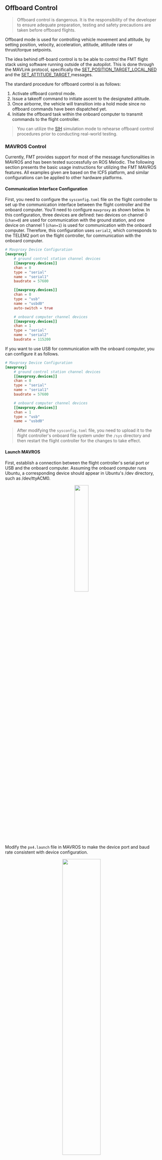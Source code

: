 ## Offboard Control

> Offboard control is dangerous. It is the responsibility of the developer to ensure adequate preparation, testing and safety precautions are taken before offboard flights.

Offboard mode is used for controlling vehicle movement and attitude, by setting position, velocity, acceleration, attitude, attitude rates or thrust/torque setpoints.

The idea behind off-board control is to be able to control the FMT flight stack using software running outside of the autopilot. This is done through the MAVLink protocol, specifically the [SET_POSITION_TARGET_LOCAL_NED](https://mavlink.io/en/messages/common.html#SET_POSITION_TARGET_LOCAL_NED) and the [SET_ATTITUDE_TARGET ](https://mavlink.io/en/messages/common.html#SET_ATTITUDE_TARGET) messages.

The standard procedure for offboard control is as follows:

1. Activate offboard control mode.
2. Issue a takeoff command to initiate ascent to the designated altitude.
3. Once airborne, the vehicle will transition into a hold mode since no offboard commands have been dispatched yet.
4. Initiate the offboard task within the onboard computer to transmit commands to the flight controller.

> You can utilize the [SIH](simulation/SIH.md) simulation mode to rehearse offboard control procedures prior to conducting real-world testing.

### MAVROS Control

Currently, FMT provides support for most of the message functionalities in MAVROS and has been tested successfully on ROS Melodic. The following section presents the basic usage instructions for utilizing the FMT MAVROS features. All examples given are based on the ICF5 platform, and similar configurations can be applied to other hardware platforms.

#### Communication Interface Configuration

First, you need to configure the `sysconfig.toml` file on the flight controller to set up the communication interface between the flight controller and the onboard computer. You'll need to configure `mavproxy` as shown below. In this configuration, three devices are defined: two devices on channel 0 (`chan=0`) are used for communication with the ground station, and one device on channel 1 (`chan=1`) is used for communication with the onboard computer. Therefore, this configuration uses `serial2`, which corresponds to the TELEM2 port on the flight controller, for communication with the onboard computer.

```toml
# Mavproxy Device Configuration
[mavproxy]
    # ground control station channel devices
    [[mavproxy.devices]]
    chan = 0
    type = "serial"
    name = "serial1"
    baudrate = 57600

    [[mavproxy.devices]]
    chan = 0
    type = "usb"
    name = "usbd0"
    auto-switch = true

    # onboard computer channel devices
    [[mavproxy.devices]]
    chan = 1
    type = "serial"
    name = "serial2"
    baudrate = 115200
```

If you want to use USB for communication with the onboard computer, you can configure it as follows.

```toml
# Mavproxy Device Configuration
[mavproxy]
    # ground control station channel devices
    [[mavproxy.devices]]
    chan = 0
    type = "serial"
    name = "serial1"
    baudrate = 57600

	# onboard computer channel devices
    [[mavproxy.devices]]
    chan = 1
    type = "usb"
    name = "usbd0"
```

> After modifying the `sysconfig.toml` file, you need to upload it to the flight controller's onboard file system under the `/sys` directory and then restart the flight controller for the changes to take effect.

#### Launch MAVROS

First, establish a connection between the flight controller's serial port or USB and the onboard computer. Assuming the onboard computer runs Ubuntu, a corresponding device should appear in Ubuntu's /dev directory, such as /dev/ttyACM0.

 <p align="center">
 	<img src="./figures/ttyacm0.png" width="30%">
 </p>

Modify the `px4.launch` file in MAVROS to make the device port and baud rate consistent with device configuration.

 <p align="center">
 	<img src="./figures/px4_launch.png" width="50%">
 </p>

Then, use the following command to run MAVROS:

```
roslaunch mavros px4.launch
```

A successful start of MAVROS should result in seeing the message `Got HEARTBEAT`.

 <p align="center">
 	<img src="./figures/mavros.png" width="50%">
 </p>
 #### Control Vehicle From Onboard Computer

Currently, FMT has already supported the following MAVLink messages for onboard computers. If you require support for other messages, please inform us for evaluation, or you can modify the code in `mavobc.c` to add handling for the corresponding MAVLink messages.

- Mode setting
- Arming/Disarming
- Takeoff/Landing/Return-to-Home/Hold/Pause/Continue commands support
- MAVLINK_MSG_ID_SET_ATTITUDE_TARGET (Supporting coordinate: FRAME_BODY_FRD)
- MAVLINK_MSG_ID_SET_POSITION_TARGET_LOCAL_NED (Supporting coordinates: MAV_FRAME_LOCAL_NED, MAV_FRAME_LOCAL_FRD, MAV_FRAME_BODY_FRD)
- MAVLINK_MSG_ID_SET_POSITION_TARGET_GLOBAL_INT (Supporting coordinate: MAV_FRAME_GLOBAL_INT)

Here are some test ROS commands. You can also use C++ or Python to call ROS interfaces, and the results will be the same.

```
# Set Flight Mode

# Position Mode
rosservice call /mavros/set_mode "base_mode: 0
custom_mode: 'POSCTL'"

# Mission Mode
rosservice call /mavros/set_mode "base_mode: 0
custom_mode: 'AUTO.MISSION'"

# Offboard Mode
rosservice call /mavros/set_mode "base_mode: 0
custom_mode: 'OFFBOARD'"
```

> Please note that setting the mode through the onboard computer is only possible when the remote controller is in the OFF state. This is because the remote controller's mode takes precedence over the ground station and onboard computer.

```
# Send Command

# Disarm/Arm
rosservice call /mavros/cmd/arming "value: true"
rosservice call /mavros/cmd/arming "value: false"

# Takeoff
rosservice call /mavros/set_mode "base_mode: 0
custom_mode: 'AUTO.TAKEOFF'"

# Land
rosservice call /mavros/set_mode "base_mode: 0
custom_mode: 'AUTO.LAND'"

# Return
rosservice call /mavros/set_mode "base_mode: 0
custom_mode: 'AUTO.RTL'"

# Hold
rosservice call /mavros/set_mode "base_mode: 0
custom_mode: 'AUTO.LOITER'"
```

Sending target position commands is effective only when the vehicle is in **Offboard** mode. If the Offboard mode is entered, but no control signal commands are sent to the flight controller (i.e., the publication frequency of `auto_cmd` messages is 0), the vehicle will enter Hold mode, hovering in place.

```
rostopic pub /mavros/setpoint_raw/local mavros_msgs/PositionTarget "header:
  seq: 0
  stamp:
    secs: 0
    nsecs: 0
  frame_id: ''
coordinate_frame: 1
type_mask: 2560
position:
  x: 100.0
  y: 50.0
  z: 10.0
velocity:
  x: 0.0
  y: 0.0
  z: 0.0
acceleration_or_force:
  x: 0.0
  y: 0.0
  z: 0.0
yaw: 0
yaw_rate: 0.0" -r 10
```

> Please note that the coordinate system used in ROS (ENU) is different from the one used in the flight controller (NED). Mavros will perform coordinate transformations to account for this difference.

After sending this message, the flight controller will receive the `auto_cmd` message. You can then input `mcn echo auto_cmd` on the flight controller console to print the output.

```
msh />mcn list
Topic               #SUB   Freq(Hz)   Echo   Suspend
------------------ ------ ---------- ------ ---------
sensor_imu0_0         0       0.0     true    false
sensor_imu0           1       0.0     true    false
sensor_mag0_0         0       0.0     true    false
sensor_mag0           1       0.0     true    false
sensor_baro           1       0.0     true    false
sensor_gps            1       0.0     true    false
sensor_airspeed       1       0.0     true    false
mav_ext_state         0       0.0     false   false
ins_output            3      500.0    true    false
fms_output            4      250.0    true    false
control_output        2      500.0    true    false
pilot_cmd             3       0.0     true    false
rc_channels           0       0.0     true    false
rc_trim_channels      1       0.0     true    false
gcs_cmd               2       1.0     true    false
auto_cmd              1       7.6     true    false
mission_data          2       0.0     true    false
bat_status            0       2.0     true    false
msh />mcn echo auto_cmd
timestamp:1973057 frame:0
psi: 1.57
x: 50.00
y: 100.00
z: -10.00
u: 0.00
v: 0.00
w: -0.00
ax: 0.00
ay: 0.00
az: -0.00
------------------------------------------
timestamp:1973551 frame:0
psi: 1.57
x: 50.00
y: 100.00
z: -10.00
u: 0.00
v: 0.00
w: -0.00
ax: 0.00
ay: 0.00
az: -0.00
------------------------------------------
```

Similarly, you can use the following commands to send target attitude command.

```
rostopic pub /mavros/setpoint_raw/attitude mavros_msgs/AttitudeTarget "header:
  seq: 0
  stamp: {secs: 0, nsecs: 0}
  frame_id: ''
type_mask: 7
orientation:
  x: 0.047
  y: 0.113
  z: 0.373
  w: 0.920
body_rate:
  x: 0.0
  y: 0.0
  z: 0.0
thrust: 0.6
" -r 10
```

To print the received messages on the flight controller, input `mcn echo auto_cmd` on the flight controller's console.

```
msh />mcn echo auto_cmd
timestamp:2051378 frame:2
phi: 0.17
theta: -0.17
psi: 0.79
throttle: 1600
------------------------------------------
timestamp:2051877 frame:2
phi: 0.17
theta: -0.17
psi: 0.79
throttle: 1600
```

#### Configure Messages Sent to Onboard Computer

By default, FMT will only send the Heartbeat message (1Hz) to the onboard computer. Upon receiving the Heartbeat message from the flight controller, the onboard computer needs to send the MAVLINK_MSG_ID_REQUEST_DATA_STREAM message to the flight controller to configure the messages it wants to receive.

FMT supports the following onboard computer messages. If you require support for other messages, please inform us for evaluation, or you can modify the code in `mavobc.c` to add the corresponding MAVLink messages sending functionality.

 <p align="center">
 	<img src="./figures/mavobc.png" width="50%">
 </p>

You can use the following ros example code to configure the messages and their transmission rate sent by the flight controller.

```c++
#include <ros/ros.h>
#include <mavros_msgs/StreamRate.h>

int main(int argc, char **argv) {
    ros::init(argc, argv, "set_stream_rate_example");
    ros::NodeHandle nh;

    // Create a client for the /mavros/set_stream_rate service.
    ros::ServiceClient stream_rate_client = nh.serviceClient<mavros_msgs::StreamRate>("/mavros/set_stream_rate");

    // The message ID and frequency that are needed to be sent.
    int message_id = 105; // MAVLINK_MSG_ID_HIGHRES_IMU
    int message_rate = 100; // 将频率更改为 100Hz

    // Create a service request object.
    mavros_msgs::StreamRate srv;
    srv.request.stream_id = message_id;
    srv.request.message_rate = message_rate;
    srv.request.on_off = true; // Enable message send

    // Call service
    if (stream_rate_client.call(srv)) {
        ROS_INFO("Stream rate set successfully!");
    } else {
        ROS_ERROR("Failed to set stream rate.");
    }

    return 0;
}
```

### Onboard Control

The offboard control command can also be sent through an onboard task. Here is an example demonstrating how to send the 8-figure command to control the drone to follow an 8-figure path.

```c
/******************************************************************************
 * Copyright 2023 The Firmament Authors. All Rights Reserved.
 *
 * Licensed under the Apache License, Version 2.0 (the "License");
 * you may not use this file except in compliance with the License.
 * You may obtain a copy of the License at
 *
 * http://www.apache.org/licenses/LICENSE-2.0
 *
 * Unless required by applicable law or agreed to in writing, software
 * distributed under the License is distributed on an "AS IS" BASIS,
 * WITHOUT WARRANTIES OR CONDITIONS OF ANY KIND, either express or implied.
 * See the License for the specific language governing permissions and
 * limitations under the License.
 *****************************************************************************/
#include <firmament.h>

#include "FMS.h"
#include "module/sysio/auto_cmd.h"
#include "module/task_manager/task_manager.h"

MCN_DECLARE(auto_cmd);

#define FLIGHT_ALTITUDE -1.5f
#define RATE            50   // loop rate hz
#define RADIUS          5.0 // radius of figure 8 in meters
#define CYCLE_S         30   // time to complete one figure 8 cycle in seconds
#define STEPS           (CYCLE_S * RATE)

static fmt_err_t task_init(void)
{
    return FMT_EOK;
}

static void task_entry(void* parameter)
{
    /* This demo reders to: https://gitlab.com/voxl-public/voxl-sdk/services/voxl-vision-px4/-/blob/f8223eff0e2a935ce05aa395e2d44739b7b322b4/src/offboard_figure_eight.c */
    printf("Offboard figure eight demo!\n");

    const float dt = 1.0f / RATE;
    const float dadt = (2.0f * PI) / CYCLE_S; // first derivative of angle with respect to time
    const float r = RADIUS;
    uint32_t i = 0;

    while (1) {
        // calculate the parameter a which is an angle sweeping from -pi/2 to 3pi/2
        // through the curve
        float a = (-PI / 2.0f) + i * (2.0f * PI / STEPS);
        float c = cos(a);
        float c2a = cos(2.0 * a);
        float c4a = cos(4.0 * a);
        float c2am3 = c2a - 3.0;
        float c2am3_cubed = c2am3 * c2am3 * c2am3;
        float s = sin(a);
        float cc = c * c;
        float ss = s * s;
        float sspo = (s * s) + 1.0; // sin squared plus one
        float ssmo = (s * s) - 1.0; // sin squared minus one
        float sspos = sspo * sspo;

        Auto_Cmd_Bus auto_cmd;

        auto_cmd.timestamp = systime_now_ms(),
        auto_cmd.frame = FRAME_GLOBAL_NED,
        auto_cmd.x_cmd = -(r * c * s) / sspo,
        auto_cmd.y_cmd = (r * c) / sspo,
        auto_cmd.z_cmd = FLIGHT_ALTITUDE,
        auto_cmd.u_cmd = dadt * r * (ss * ss + ss + (ssmo * cc)) / sspos,
        auto_cmd.v_cmd = -dadt * r * s * (ss + 2.0 * cc + 1.0) / sspos,
        auto_cmd.ax_cmd = -dadt * dadt * 8.0 * r * s * c * ((3.0 * c2a) + 7.0) / c2am3_cubed,
        auto_cmd.ay_cmd = dadt * dadt * r * c * ((44.0 * c2a) + c4a - 21.0) / c2am3_cubed,
        auto_cmd.psi_cmd = atan2(auto_cmd.v_cmd, auto_cmd.u_cmd),
        auto_cmd.cmd_mask = X_CMD_VALID
            | Y_CMD_VALID
            | Z_CMD_VALID
            | U_CMD_VALID
            | V_CMD_VALID
            | AX_CMD_VALID
            | AY_CMD_VALID
            | PSI_CMD_VALID;

        mcn_publish(MCN_HUB(auto_cmd), &auto_cmd);

        i = (i + 1) % STEPS;

        sys_msleep(dt * 1000);
    }
}

TASK_EXPORT __fmt_task_desc = {
    .name = "offboard",
    .init = task_init,
    .entry = task_entry,
    .priority = 25,
    .auto_start = false,
    .stack_size = 1024,
    .param = NULL,
    .dependency = NULL
};
```

 <p align="center">
 	<img src="./figures/eight_figure.jpg" width="100%">
 </p>

### ROS Offboard Example

We also provide a ROS example for 8-figure path control. The following is the example code. For the full ROS package, you can access https://github.com/Firmament-Autopilot/Demo/tree/main/ROS/offboard.

```c++
#include <ros/ros.h>
#include <mavros_msgs/SetMode.h>
#include <mavros_msgs/PositionTarget.h>

#define FLIGHT_ALTITUDE 1.0f
#define RATE            20   // loop rate hz
#define RADIUS          5.0 // radius of figure 8 in meters
#define CYCLE_S         30   // time to complete one figure 8 cycle in seconds
#define STEPS           (CYCLE_S * RATE)

int main(int argc, char** argv)
{
    ros::init(argc, argv, "offboard_figure_eight_demo");
    ros::NodeHandle nh;
    
    ROS_INFO("Offboard figure eight demo!");

    const float PI = 3.14159265359;
    const float dt = 1.0f / RATE;
    const float dadt = (2.0f * PI) / CYCLE_S;
    const float r = RADIUS;
    uint32_t i = 0;

    ros::Rate rate(RATE);

    ros::ServiceClient set_mode_client = nh.serviceClient<mavros_msgs::SetMode>("mavros/set_mode");

    mavros_msgs::SetMode set_mode;

    set_mode.request.custom_mode = "OFFBOARD";
    // Set the mode to OFFBOARD using MAVROS service
    if (set_mode_client.call(set_mode) && set_mode.response.mode_sent) {
        ROS_INFO("Offboard mode enabled");
    }

    set_mode.request.custom_mode = "AUTO.TAKEOFF";
    // Set the mode to TAKEOFF using MAVROS service
    if (set_mode_client.call(set_mode) && set_mode.response.mode_sent) {
        ROS_INFO("Takeoff enabled");
    }

    // delay 10s to wait takeoff finish
    ros::Duration(10).sleep();

    mavros_msgs::PositionTarget setpoint_msg;
    ros::Publisher setpoint_pub = nh.advertise<mavros_msgs::PositionTarget>("/mavros/setpoint_raw/local", 10);

    while (ros::ok()) {
        // Your code here
        float a = (-PI / 2.0f) + i * (2.0f * PI / STEPS);
        float c = cos(a);
        float c2a = cos(2.0 * a);
        float c4a = cos(4.0 * a);
        float c2am3 = c2a - 3.0;
        float c2am3_cubed = c2am3 * c2am3 * c2am3;
        float s = sin(a);
        float cc = c * c;
        float ss = s * s;
        float sspo = (s * s) + 1.0;
        float ssmo = (s * s) - 1.0;
        float sspos = sspo * sspo;

        i = (i + 1) % STEPS;

        setpoint_msg.header.stamp = ros::Time::now();
        setpoint_msg.coordinate_frame = mavros_msgs::PositionTarget::FRAME_LOCAL_NED;
        setpoint_msg.type_mask = mavros_msgs::PositionTarget::IGNORE_YAW_RATE | mavros_msgs::PositionTarget::IGNORE_VZ | mavros_msgs::PositionTarget::IGNORE_AFZ;

        // Set position
        setpoint_msg.position.x = -(r * c * s) / sspo;
        setpoint_msg.position.y = (r * c) / sspo;
        setpoint_msg.position.z = FLIGHT_ALTITUDE;
        
        // Set velocity
        setpoint_msg.velocity.x = dadt * r * (ss * ss + ss + (ssmo * cc)) / sspos;
        setpoint_msg.velocity.y = -dadt * r * s * (ss + 2.0 * cc + 1.0) / sspos;
        
        // Set acceleration
        setpoint_msg.acceleration_or_force.x = -dadt * dadt * 8.0 * r * s * c * ((3.0 * c2a) + 7.0) / c2am3_cubed;
        setpoint_msg.acceleration_or_force.y = dadt * dadt * r * c * ((44.0 * c2a) + c4a - 21.0) / c2am3_cubed;
        
        // Set yaw (in radians)
        setpoint_msg.yaw = atan2(setpoint_msg.velocity.y, setpoint_msg.velocity.x);

        setpoint_pub.publish(setpoint_msg);

        ros::spinOnce();
        rate.sleep();
    }

    return 0;
}
```


